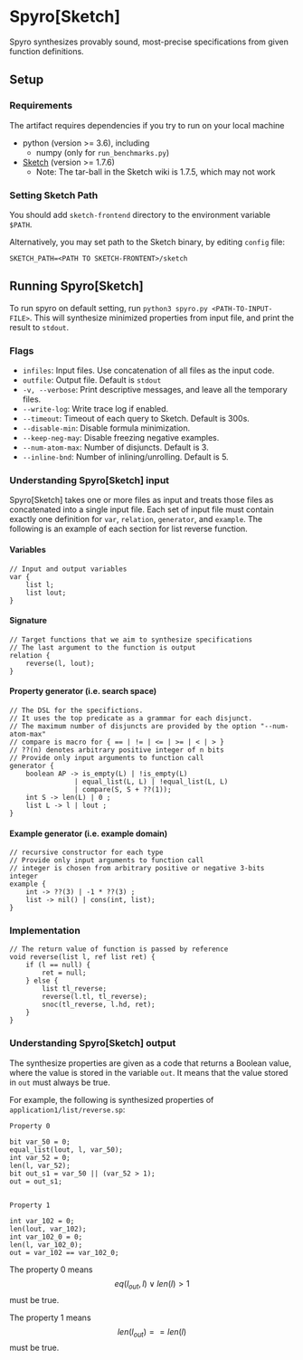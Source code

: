 # Spyro[Sketch]

Spyro synthesizes provably sound, most-precise specifications from given function definitions.


## Setup

### Requirements

The artifact requires dependencies if you try to run on your local machine

* python (version >= 3.6), including
    * numpy (only for `run_benchmarks.py`)
* [Sketch](https://people.csail.mit.edu/asolar/) (version >= 1.7.6)
    * Note: The tar-ball in the Sketch wiki is 1.7.5, which may not work

### Setting Sketch Path

You should add `sketch-frontend` directory to the environment variable `$PATH`.

Alternatively, you may set path to the Sketch binary, by editing `config` file:

```
SKETCH_PATH=<PATH TO SKETCH-FRONTENT>/sketch
```



## Running Spyro[Sketch]

To run spyro on default setting, run `python3 spyro.py <PATH-TO-INPUT-FILE>`.
This will synthesize minimized properties from input file, and print the result to `stdout`.


### Flags

* `infiles`: Input files. Use concatenation of all files as the input code.
* `outfile`: Output file. Default is `stdout`
* `-v, --verbose`: Print descriptive messages, and leave all the temporary files.
* `--write-log`: Write trace log if enabled. 
* `--timeout`: Timeout of each query to Sketch. Default is 300s.
* `--disable-min`: Disable formula minimization.
* `--keep-neg-may`: Disable freezing negative examples.
* `--num-atom-max`: Number of disjuncts. Default is 3.
* `--inline-bnd`: Number of inlining/unrolling. Default is 5.

### Understanding Spyro[Sketch] input

Spyro[Sketch] takes one or more files as input and treats those files as concatenated into a single input file. Each set of input file must contain exactly one definition for `var`, `relation`, `generator`, and `example`. The following is an example of each section for list reverse function.

#### Variables
```
// Input and output variables
var {
    list l;
    list lout;
}
```

#### Signature
```
// Target functions that we aim to synthesize specifications
// The last argument to the function is output
relation {
    reverse(l, lout);
}
```

#### Property generator (i.e. search space)
```
// The DSL for the specifictions.
// It uses the top predicate as a grammar for each disjunct.
// The maximum number of disjuncts are provided by the option "--num-atom-max"
// compare is macro for { == | != | <= | >= | < | > }
// ??(n) denotes arbitrary positive integer of n bits
// Provide only input arguments to function call
generator {
    boolean AP -> is_empty(L) | !is_empty(L) 
                | equal_list(L, L) | !equal_list(L, L)
                | compare(S, S + ??(1));            
    int S -> len(L) | 0 ;
    list L -> l | lout ;
}
```

#### Example generator (i.e. example domain)
```
// recursive constructor for each type
// Provide only input arguments to function call
// integer is chosen from arbitrary positive or negative 3-bits integer
example {
    int -> ??(3) | -1 * ??(3) ;
    list -> nil() | cons(int, list);
}
```

### Implementation
```
// The return value of function is passed by reference
void reverse(list l, ref list ret) {
    if (l == null) {
        ret = null;
    } else {
        list tl_reverse;
        reverse(l.tl, tl_reverse);
        snoc(tl_reverse, l.hd, ret);
    }
}
```

### Understanding Spyro[Sketch] output

The synthesize properties are given as a code that returns a Boolean value, where the value is stored in the variable `out`. 
It means that the value stored in `out` must always be true.

For example, the following is synthesized properties of `application1/list/reverse.sp`:

```
Property 0

bit var_50 = 0;
equal_list(lout, l, var_50);
int var_52 = 0;
len(l, var_52);
bit out_s1 = var_50 || (var_52 > 1);
out = out_s1;


Property 1

int var_102 = 0;
len(lout, var_102);
int var_102_0 = 0;
len(l, var_102_0);
out = var_102 == var_102_0;
```

The property 0 means
$$eq(l_{out}, l) \vee len(l) > 1$$
must be true.

The property 1 means
$$len(l_{out}) == len(l)$$
must be true.
